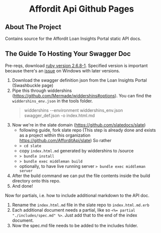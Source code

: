 <h1 align="center">Affordit Api Github Pages</h1>

<!-- ABOUT THE PROJECT -->
## About The Project

Contains source for the Affordit Loan Insights Portal static API docs.

<!-- HOWTO -->
## The Guide To Hosting Your Swagger Doc
Pre-reqs, download [ruby version 2.6.8-1](https://rubyinstaller.org/downloads/). Specified version is important because there's an [issue](https://github.com/slatedocs/slate/issues/1438) on Windows with later versions.

1. Download the swagger definition json from the Loan Insights Portal (Swashbuckle page)
2. Pipe this through widdershins (https://github.com/Mermade/widdershins#options). You can find the `widdershins_env.json` in the tools folder.
	> widdershins --environment widdershins_env.json swagger_def.json -o index.html.md
3. Now we're in the slate domain (https://github.com/slatedocs/slate)
   - following guide, fork slate repo (This step is already done and exists as a project within this organization https://github.com/AfforditApi/slate) So rather 
   - `> cd slate`
   - copy `index.html.md` generated by widdershins to /source
   - `> bundle install`
   - `> bundle exec middleman build`
   - optionally, to have live running server `> bundle exec middleman server`
4. After the build command we can put the file contents inside the build directory onto this repo.
5. And done!

Now for partials, i.e. how to include additional markdown to the API doc.

1. Rename the `index.html.md` file in the slate repo to `index.html.md.erb`
2. Each additional document needs a partial, like so `<%= partial "./includes/spec.md" %>`. Just add that to the end of the index document.
3. Now the spec.md file needs to be added to the includes folder.
